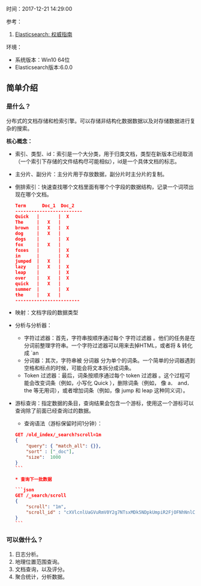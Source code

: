 时间：2017-12-21 14:29:00 

参考：

1. [Elasticsearch: 权威指南](https://elasticsearch.cn/book/elasticsearch_definitive_guide_2.x/index.html)

环境：

* 系统版本：Win10 64位 
* Elasticsearch版本:6.0.0

## 简单介绍

### 是什么？ 

分布式的文档存储和检索引擎。可以存储非结构化数据数据以及对存储数据进行复杂的搜索。

**核心概念：**

* 索引、类型、id：索引是一个大分类，用于归类文档，类型在新版本已经取消（一个索引下存储的文件结构尽可能相似），id是一个具体文档的标志。
* 主分片、副分片：主分片用于存放数据，副分片时主分片的复制。
* 倒排索引：快速查找哪个文档里面有哪个个字段的数据结构，记录一个词项出现在哪个文档。

    ```json
    Term      Doc_1  Doc_2
    -------------------------
    Quick   |       |  X
    The     |   X   |
    brown   |   X   |  X
    dog     |   X   |
    dogs    |       |  X
    fox     |   X   |
    foxes   |       |  X
    in      |       |  X
    jumped  |   X   |
    lazy    |   X   |  X
    leap    |       |  X
    over    |   X   |  X
    quick   |   X   |
    summer  |       |  X
    the     |   X   |
    ------------------------
    ```
    
* 映射：文档字段的数据类型
* 分析与分析器：

    * 字符过滤器：首先，字符串按顺序通过每个 字符过滤器 。他们的任务是在分词前整理字符串。一个字符过滤器可以用来去掉HTML，或者将 & 转化成 `an
    * 分词器：其次，字符串被 分词器 分为单个的词条。一个简单的分词器遇到空格和标点的时候，可能会将文本拆分成词条。
    * Token 过滤器：最后，词条按顺序通过每个 token 过滤器 。这个过程可能会改变词条（例如，小写化 Quick ），删除词条（例如， 像 a`， `and`， `the 等无用词），或者增加词条（例如，像 jump 和 leap 这种同义词）。
* 游标查询：指定数据的条目，查询结果会包含一个游标，使用这一个游标可以查询除了前面已经查询过的数据。

    * 查询语法（游标保留时间1分钟）：
    
    ````json
    GET /old_index/_search?scroll=1m 
    {
        "query": { "match_all": {}},
        "sort" : ["_doc"], 
        "size":  1000
    }
    ```
    
    * 查询下一批数据

    ```json
    GET /_search/scroll
    {
        "scroll": "1m", 
        "scroll_id" : "cXVlcnlUaGVuRmV0Y2g7NTsxMDk5NDpkUmpiR2FjOFNhNnlCM1ZDMWpWYnRROzEwOTk1OmRSamJHYWM4U2E2eUIzVkMxalZidFE7MTA5OTM6ZFJqYkdhYzhTYTZ5QjNWQzFqVmJ0UTsxMTE5MDpBVUtwN2lxc1FLZV8yRGVjWlI2QUVBOzEwOTk2OmRSamJHYWM4U2E2eUIzVkMxalZidFE7MDs="
    }
    ```

### 可以做什么？

1. 日志分析。
2. 地理位置范围查询。
3. 文档查询，以及评分。
4. 聚合统计，分析数据。
